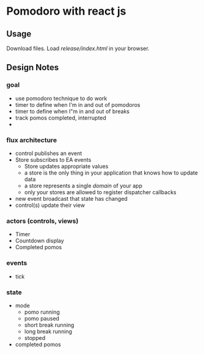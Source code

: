 # Pomodoro with react js

## Usage

Download files. Load _release/index.html_ in your browser.

## Design Notes

### goal

- use pomodoro technique to do work
- timer to define when I'm in and out of pomodoros
- timer to define when I"m in and out of breaks
- track pomos completed, interrupted
- 

### flux architecture
- control publishes an event
- Store subscribes to EA events
  - Store updates appropriate values
  - a store is the only thing in your application that knows how to update data
  - a store represents a single _domain_ of your app
  - only your stores are allowed to register dispatcher callbacks
- new event broadcast that state has changed
- control(s) update their view

### actors (controls, views)

- Timer
- Countdown display
- Completed pomos


### events

- tick

### state

- mode
  - pomo running
  - pomo paused
  - short break running
  - long break running
  - stopped
- completed pomos


